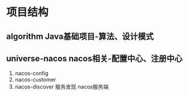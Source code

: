 
# 项目结构

## algorithm Java基础项目-算法、设计模式
## universe-nacos nacos相关-配置中心、注册中心
1. nacos-config
2. nacos-customer
3. nacos-discover 服务发现 nacos服务端

## 
